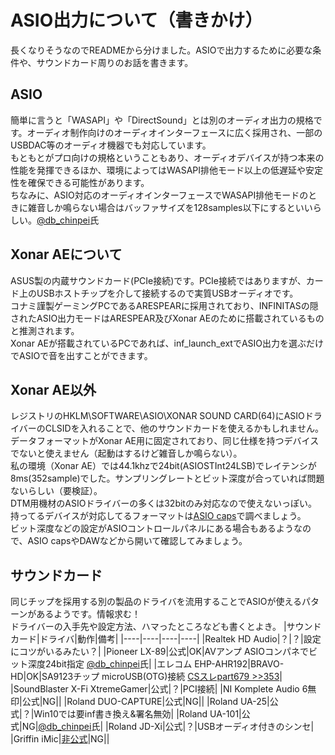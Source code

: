 # ASIO出力について（書きかけ）
長くなりそうなのでREADMEから分けました。ASIOで出力するために必要な条件や、サウンドカード周りのお話を書きます。

## ASIO
簡単に言うと「WASAPI」や「DirectSound」とは別のオーディオ出力の規格です。オーディオ制作向けのオーディオインターフェースに広く採用され、一部のUSBDAC等のオーディオ機器でも対応しています。<br>
もともとがプロ向けの規格ということもあり、オーディオデバイスが持つ本来の性能を発揮できるほか、環境によってはWASAPI排他モード以上の低遅延や安定性を確保できる可能性があります。<br>
ちなみに、ASIO対応のオーディオインターフェースでWASAPI排他モードのときに雑音しか鳴らない場合はバッファサイズを128samples以下にするといいらしい。[@db_chinpei](https://twitter.com/db_chinpei/status/1291380630236749824)氏

## Xonar AEについて
ASUS製の内蔵サウンドカード(PCIe接続)です。PCIe接続ではありますが、カード上のUSBホストチップを介して接続するので実質USBオーディオです。<br>
コナミ謹製ゲーミングPCであるARESPEARに採用されており、INFINITASの隠されたASIO出力モードはARESPEAR及びXonar AEのために搭載されているものと推測されます。<br>
Xonar AEが搭載されているPCであれば、inf_launch_extでASIO出力を選ぶだけでASIOで音を出すことができます。

## Xonar AE以外
レジストリのHKLM\SOFTWARE\ASIO\XONAR SOUND CARD(64)にASIOドライバーのCLSIDを入れることで、他のサウンドカードを使えるかもしれません。<br>
データフォーマットがXonar AE用に固定されており、同じ仕様を持つデバイスでないと使えません（起動はするけど雑音しか鳴らない）。<br>
私の環境（Xonar AE）では44.1khzで24bit(ASIOSTInt24LSB)でレイテンシが8ms(352sample)でした。サンプリングレートとビット深度が合っていれば問題ないらしい（要検証）。<br>
DTM用機材のASIOドライバーの多くは32bitのみ対応なので使えないっぽい。<br>
持ってるデバイスが対応してるフォーマットは[ASIO caps](https://web.archive.org/web/20190409235618/http://otachan.com:80/ASIO%20caps.html)で調べましょう。<br>
ビット深度などの設定がASIOコントロールパネルにある場合もあるようなので、ASIO capsやDAWなどから開いて確認してみましょう。

## サウンドカード
同じチップを採用する別の製品のドライバを流用することでASIOが使えるパターンがあるようです。情報求む！<br>
ドライバーの入手先や設定方法、ハマったところなども書くとよき。
|サウンドカード|ドライバ|動作|備考|
|----|----|----|----|
|Realtek HD Audio|？|？|設定にコツがいるみたい？|
|Pioneer LX-89|公式|OK|AVアンプ ASIOコンパネでビット深度24bit指定 [@db_chinpei](https://twitter.com/db_chinpei/status/1295021180718444544/)氏|
|エレコム EHP-AHR192|BRAVO-HD|OK|SA9123チップ microUSB(OTG)接続 [CSスレpart679 >>353](https://medaka.5ch.net/test/read.cgi/otoge/1596990646/353)|
|SoundBlaster X-Fi XtremeGamer|公式|？|PCI接続|
|NI Komplete Audio 6無印|公式|NG||
|Roland DUO-CAPTURE|公式|NG||
|Roland UA-25|公式|？|Win10では要inf書き換え&署名無効|
|Roland UA-101|公式|NG|[@db_chinpei](https://twitter.com/db_chinpei/status/1295021180718444544/)氏|
|Roland JD-Xi|公式|？|USBオーディオ付きのシンセ|
|Griffin iMic|[非公式](https://www.usb-audio.com/download/)|NG||
